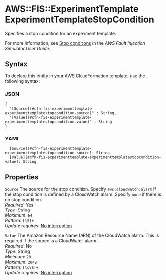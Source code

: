 # AWS::FIS::ExperimentTemplate ExperimentTemplateStopCondition<a name="aws-properties-fis-experimenttemplate-experimenttemplatestopcondition"></a>

Specifies a stop condition for an experiment template\.

For more information, see [Stop conditions](https://docs.aws.amazon.com/fis/latest/userguide/stop-conditions.html) in the *AWS Fault Injection Simulator User Guide*\.

## Syntax<a name="aws-properties-fis-experimenttemplate-experimenttemplatestopcondition-syntax"></a>

To declare this entity in your AWS CloudFormation template, use the following syntax:

### JSON<a name="aws-properties-fis-experimenttemplate-experimenttemplatestopcondition-syntax.json"></a>

```
{
  "[Source](#cfn-fis-experimenttemplate-experimenttemplatestopcondition-source)" : String,
  "[Value](#cfn-fis-experimenttemplate-experimenttemplatestopcondition-value)" : String
}
```

### YAML<a name="aws-properties-fis-experimenttemplate-experimenttemplatestopcondition-syntax.yaml"></a>

```
  [Source](#cfn-fis-experimenttemplate-experimenttemplatestopcondition-source): String
  [Value](#cfn-fis-experimenttemplate-experimenttemplatestopcondition-value): String
```

## Properties<a name="aws-properties-fis-experimenttemplate-experimenttemplatestopcondition-properties"></a>

`Source`  <a name="cfn-fis-experimenttemplate-experimenttemplatestopcondition-source"></a>
The source for the stop condition\. Specify `aws:cloudwatch:alarm` if the stop condition is defined by a CloudWatch alarm\. Specify `none` if there is no stop condition\.  
*Required*: Yes  
*Type*: String  
*Maximum*: `64`  
*Pattern*: `[\S]+`  
*Update requires*: [No interruption](https://docs.aws.amazon.com/AWSCloudFormation/latest/UserGuide/using-cfn-updating-stacks-update-behaviors.html#update-no-interrupt)

`Value`  <a name="cfn-fis-experimenttemplate-experimenttemplatestopcondition-value"></a>
The Amazon Resource Name \(ARN\) of the CloudWatch alarm\. This is required if the source is a CloudWatch alarm\.  
*Required*: No  
*Type*: String  
*Minimum*: `20`  
*Maximum*: `2048`  
*Pattern*: `[\s\S]+`  
*Update requires*: [No interruption](https://docs.aws.amazon.com/AWSCloudFormation/latest/UserGuide/using-cfn-updating-stacks-update-behaviors.html#update-no-interrupt)